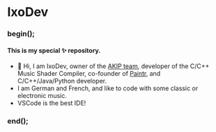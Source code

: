 # IxoDev

### begin();

#### This is my special ✨ repository.

- 👋 Hi, I am IxoDev, owner of the <a href="https://www.github.com/AKIP-team">AKIP team</a>, developer of the C/C++ Music Shader Compiler, co-founder of <a href="https://paintr-ai.github.io/">Paintr</a>, and     
  C/C++/Java/Python developer.
- I am German and French, and like to code with some classic or electronic music.
- VSCode is the best IDE!

### end();
<!--
ixodev/ixodev is a ✨ special ✨ repository because its `README.md` (this file) appears on your GitHub profile.
You can click the Preview link to take a look at your changes.
-->

